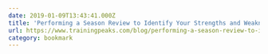 ```yaml
---
date: 2019-01-09T13:43:41.000Z
title: 'Performing a Season Review to Identify Your Strengths and Weaknesses | Trai'
url: https://www.trainingpeaks.com/blog/performing-a-season-review-to-identify-your-strengths-and-weaknesses/
category: bookmark
---
```

